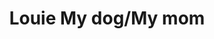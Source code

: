 ---
pid: llp144
title: Louie My dog/My mom
location_transcription: PAFA
coordinates: "[-75.163699808752, 39.955214468151]"
zipcode: '19120'
gen_neighborhood: North Philadelphia
neighborhood: Logan,Olney
outside_phl: 
age: '13'
age_range: 13-19
instagram: 
image_file_name: llp_144.jpg
proposal_transcription: Louie, my dog is blind but he is a big cuddle dog. The reason
  I would make a statue of my Mom is because I look up to her.
topic: Family,Love
topic_summary: 0, 0
type: Sculpture Statue
keywords_other: 
credit: Tmio Cruz/Panda
image_labels: 
twitter: 
facebook: 
permalink: "/monuments/llp144/"
layout: item-page
---